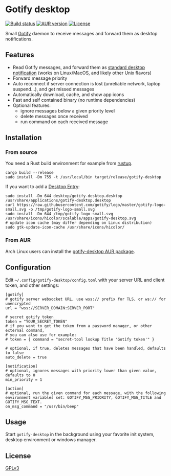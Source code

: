 # Gotify desktop

[![Build status](https://github.com/desbma/gotify-desktop/actions/workflows/ci.yml/badge.svg)](https://github.com/desbma/gotify-desktop/actions)
[![AUR version](https://img.shields.io/aur/version/gotify-desktop.svg?style=flat)](https://aur.archlinux.org/packages/gotify-desktop/)
[![License](https://img.shields.io/github/license/desbma/gotify-desktop.svg?style=flat)](https://github.com/desbma/gotify-desktop/blob/master/LICENSE)

Small [Gotify](https://gotify.net/) daemon to receive messages and forward them as desktop notifications.

## Features

- Read Gotify messages, and forward them as [standard desktop notification](https://specifications.freedesktop.org/notification-spec/notification-spec-latest.html) (works on Linux/MacOS, and likely other Unix flavors)
- Forward message priority
- Auto reconnect if server connection is lost (unreliable network, laptop suspend...), and get missed messages
- Automatically download, cache, and show app icons
- Fast and self contained binary (no runtime dependencies)
- Optional features:
  - ignore messages below a given priority level
  - delete messages once received
  - run command on each received message

## Installation

### From source

You need a Rust build environment for example from [rustup](https://rustup.rs/).

```
cargo build --release
sudo install -Dm 755 -t /usr/local/bin target/release/gotify-desktop
```

If you want to add a [Desktop Entry](https://specifications.freedesktop.org/desktop-entry-spec/desktop-entry-spec-latest.html):

```
sudo install -Dm 644 desktop/gotify-desktop.desktop /usr/share/applications/gotify-desktop.desktop
curl https://raw.githubusercontent.com/gotify/logo/master/gotify-logo-small.svg -o /tmp/gotify-logo-small.svg
sudo install -Dm 644 /tmp/gotify-logo-small.svg /usr/share/icons/hicolor/scalable/apps/gotify-desktop.svg
# update icon cache (may differ depending on Linux distribution)
sudo gtk-update-icon-cache /usr/share/icons/hicolor/
```

### From AUR

Arch Linux users can install the [gotify-desktop AUR package](https://aur.archlinux.org/packages/gotify-desktop/).

## Configuration

Edit `~/.config/gotify-desktop/config.toml` with your server URL and client token, and other settings:

```
[gotify]
# gotify server websocket URL, use wss:// prefix for TLS, or ws:// for unencrypted
url = "wss://SERVER_DOMAIN:SERVER_PORT"

# secret gotify token
token = "YOUR_SECRET_TOKEN"
# if you want to get the token from a password manager, or other external command,
# you can also use for example:
# token = { command = "secret-tool lookup Title 'Gotify token'" }

# optional, if true, deletes messages that have been handled, defaults to false
auto_delete = true

[notification]
# optional, ignores messages with priority lower than given value, defaults to 0
min_priority = 1

[action]
# optional, run the given command for each message, with the following environment variables set: GOTIFY_MSG_PRIORITY, GOTIFY_MSG_TITLE and GOTIFY_MSG_TEXT.
on_msg_command = "/usr/bin/beep"
```

## Usage

Start `gotify-desktop` in the background using your favorite init system, desktop environment or windows manager.

## License

[GPLv3](https://www.gnu.org/licenses/gpl-3.0-standalone.html)
